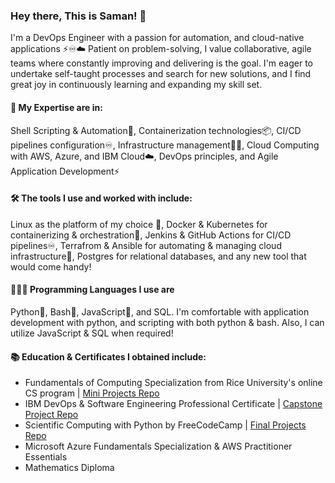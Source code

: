 ### Hey there, This is Saman! 👋
I'm a DevOps Engineer with a passion for automation, and cloud-native applications ⚡️♾☁️
Patient on problem-solving, I value collaborative, agile teams where constantly improving and delivering is the goal. I'm eager to undertake self-taught processes and search for new solutions, and I find great joy in continuously learning and expanding my skill set.

#### 🧰 My Expertise are in:
Shell Scripting & Automation🐚, Containerization technologies📦, CI/CD pipelines configuration♾, Infrastructure management👷🏼, Cloud Computing with AWS, Azure, and IBM Cloud☁️, DevOps principles, and Agile Application Development⚡️

#### 🛠 The tools I use and worked with include:
Linux as the platform of my choice 🐧, Docker & Kubernetes for containerizing & orchestration🚢, Jenkins & GitHub Actions for CI/CD pipelines♾, Terrafrom & Ansible for automating & managing cloud infrastructure📝, Postgres for relational databases, and any new tool that would come handy!

#### 👨🏻‍💻 Programming Languages I use are
Python🐍, Bash🐧, JavaScript💠, and SQL. I'm comfortable with application development with python, and scripting with both python & bash. Also, I can utilize JavaScript & SQL when required!

#### 📚 Education & Certificates I obtained include:
- Fundamentals of Computing Specialization from Rice University's online CS program | [Mini Projects Repo](https://github.com/samanxsy/Rice-university-mini-projects)
- IBM DevOps & Software Engineering Professional Certificate | [Capstone Project Repo](https://github.com/samanxsy/devops-capstone-project)
- Scientific Computing with Python by FreeCodeCamp | [Final Projects Repo](https://github.com/samanxsy/fcc-scientific-computing-w-python)
- Microsoft Azure Fundamentals Specialization & AWS Practitioner Essentials
- Mathematics Diploma
